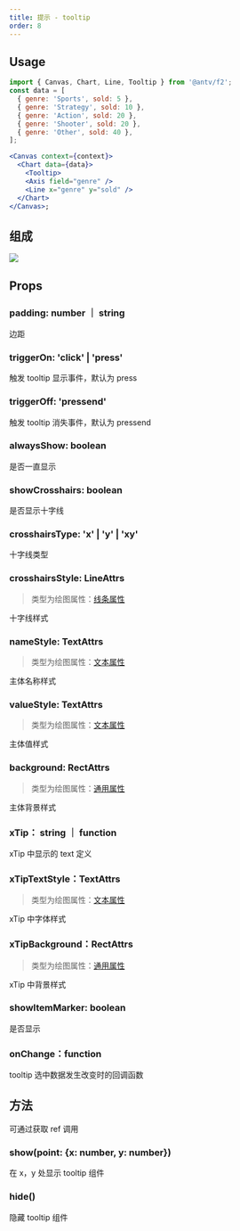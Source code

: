 ```yaml
---
title: 提示 - tooltip
order: 8
---
```


## Usage

```jsx
import { Canvas, Chart, Line, Tooltip } from '@antv/f2';
const data = [
  { genre: 'Sports', sold: 5 },
  { genre: 'Strategy', sold: 10 },
  { genre: 'Action', sold: 20 },
  { genre: 'Shooter', sold: 20 },
  { genre: 'Other', sold: 40 },
];

<Canvas context={context}>
  <Chart data={data}>
    <Tooltip>
    <Axis field="genre" />
    <Line x="genre" y="sold" />
  </Chart>
</Canvas>;
```

## 组成

![](https://mdn.alipayobjects.com/huamei_khb4xj/afts/img/A*CdXbTJnr2v4AAAAAAAAAAAAADq2NAQ/original)

## Props

### padding: number ｜ string

边距

### triggerOn: 'click' | 'press'

触发 tooltip 显示事件，默认为 press

### triggerOff: 'pressend'

触发 tooltip 消失事件，默认为 pressend

### alwaysShow: boolean

是否一直显示

### showCrosshairs: boolean

是否显示十字线

### crosshairsType: 'x' | 'y' | 'xy'

十字线类型

### crosshairsStyle: LineAttrs

> 类型为绘图属性：[线条属性](/zh/docs/tutorial/shape-attrs#线条属性)

十字线样式

### nameStyle: TextAttrs

> 类型为绘图属性：[文本属性](/zh/docs/tutorial/shape-attrs#文本属性)

主体名称样式

### valueStyle: TextAttrs

> 类型为绘图属性：[文本属性](/zh/docs/tutorial/shape-attrs#文本属性)

主体值样式

### background: RectAttrs

> 类型为绘图属性：[通用属性](/zh/docs/tutorial/shape-attrs#通用属性)

主体背景样式

### xTip： string ｜ function

xTip 中显示的 text 定义

### xTipTextStyle：TextAttrs

> 类型为绘图属性：[文本属性](/zh/docs/tutorial/shape-attrs#文本属性)

xTip 中字体样式

### xTipBackground：RectAttrs

> 类型为绘图属性：[通用属性](/zh/docs/tutorial/shape-attrs#通用属性)

xTip 中背景样式

### showItemMarker: boolean

是否显示

### onChange：function

tooltip 选中数据发生改变时的回调函数

## 方法

可通过获取 ref 调用

### show(point: {x: number, y: number})

在 x，y 处显示 tooltip 组件

### hide()

隐藏 tooltip 组件
